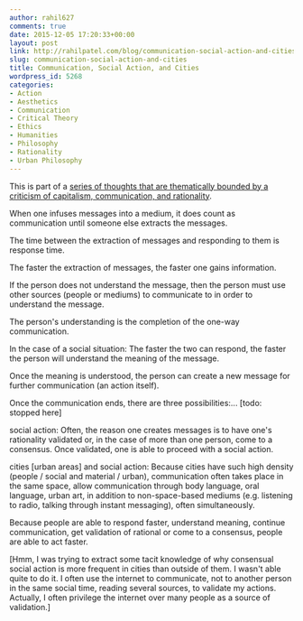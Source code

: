 ```yaml
---
author: rahil627
comments: true
date: 2015-12-05 17:20:33+00:00
layout: post
link: http://rahilpatel.com/blog/communication-social-action-and-cities/
slug: communication-social-action-and-cities
title: Communication, Social Action, and Cities
wordpress_id: 5268
categories:
- Action
- Aesthetics
- Communication
- Critical Theory
- Ethics
- Humanities
- Philosophy
- Rationality
- Urban Philosophy
---
```


This is part of a [series of thoughts that are thematically bounded by a criticism of capitalism, communication, and rationality](http://www.rahilpatel.com/blog/valuable-things-ive-written#criticism_capitalism_communication_rationality).

When one infuses messages into a medium, it does count as communication until someone else extracts the messages.

The time between the extraction of messages and responding to them is response time.

The faster the extraction of messages, the faster one gains information.

If the person does not understand the message, then the person must use other sources (people or mediums) to communicate to in order to understand the message.

The person's understanding is the completion of the one-way communication.

In the case of a social situation:
The faster the two can respond, the faster the person will understand the meaning of the message.

Once the meaning is understood, the person can create a new message for further communication (an action itself).

Once the communication ends, there are three possibilities:... [todo: stopped here]

social action:
Often, the reason one creates messages is to have one's rationality validated or, in the case of more than one person, come to a consensus. Once validated, one is able to proceed with a social action.

cities [urban areas] and social action:
Because cities have such high density (people / social and material / urban), communication often takes place in the same space, allow communication through body language, oral language, urban art, in addition to non-space-based mediums (e.g. listening to radio, talking through instant messaging), often simultaneously.

Because people are able to respond faster, understand meaning, continue communication, get validation of rational or come to a consensus, people are able to act faster.

[Hmm, I was trying to extract some tacit knowledge of why consensual social action is more frequent in cities than outside of them. I wasn't able quite to do it. I often use the internet to communicate, not to another person in the same social time, reading several sources, to validate my actions. Actually, I often privilege the internet over many people as a source of validation.]
